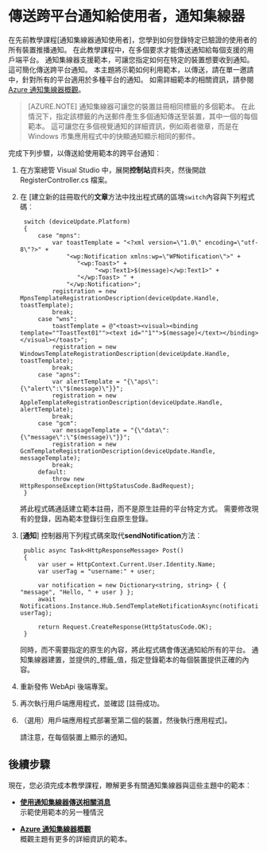 <properties
    pageTitle="跨平台通知傳送給使用者的通知集線器 (ASP.NET)"
    description="瞭解如何使用通知集線器範本傳送，請在單一邀請中，針對所有的平台適用於多種平台的通知。"
    services="notification-hubs"
    documentationCenter=""
    authors="ysxu"
    manager="erikre"
    editor=""/>

<tags
    ms.service="notification-hubs"
    ms.workload="mobile"
    ms.tgt_pltfrm="mobile-windows"
    ms.devlang="multiple"
    ms.topic="article"
    ms.date="10/03/2016" 
    ms.author="yuaxu"/>

# <a name="send-cross-platform-notifications-to-users-with-notification-hubs"></a>傳送跨平台通知給使用者，通知集線器


在先前教學課程[通知集線器通知使用者]，您學到如何登錄特定已驗證的使用者的所有裝置推播通知。 在此教學課程中，在多個要求才能傳送通知給每個支援的用戶端平台。 通知集線器支援範本，可讓您指定如何在特定的裝置想要收到通知。 這可簡化傳送跨平台通知。 本主題將示範如何利用範本，以傳送，請在單一邀請中，針對所有的平台適用於多種平台的通知。 如需詳細範本的相關資訊，請參閱[Azure 通知集線器概觀][Templates]。

> [AZURE.NOTE] 通知集線器可讓您的裝置註冊相同標籤的多個範本。 在此情況下，指定該標籤的內送郵件產生多個通知傳送至裝置，其中一個的每個範本。 這可讓您在多個視覺通知的詳細資訊，例如兩者徽章，而是在 Windows 市集應用程式中的快顯通知顯示相同的郵件。

完成下列步驟，以傳送給使用範本的跨平台通知︰

1. 在方案總管 Visual Studio 中，展開**控制站**資料夾，然後開啟 RegisterController.cs 檔案。

2. 在 [建立新的註冊取代的**文章**方法中找出程式碼的區塊`switch`內容與下列程式碼︰

        switch (deviceUpdate.Platform)
        {
            case "mpns":
                var toastTemplate = "<?xml version=\"1.0\" encoding=\"utf-8\"?>" +
                    "<wp:Notification xmlns:wp=\"WPNotification\">" +
                       "<wp:Toast>" +
                            "<wp:Text1>$(message)</wp:Text1>" +
                       "</wp:Toast> " +
                    "</wp:Notification>";
                registration = new MpnsTemplateRegistrationDescription(deviceUpdate.Handle, toastTemplate);
                break;
            case "wns":
                toastTemplate = @"<toast><visual><binding template=""ToastText01""><text id=""1"">$(message)</text></binding></visual></toast>";
                registration = new WindowsTemplateRegistrationDescription(deviceUpdate.Handle, toastTemplate);
                break;
            case "apns":
                var alertTemplate = "{\"aps\":{\"alert\":\"$(message)\"}}";
                registration = new AppleTemplateRegistrationDescription(deviceUpdate.Handle, alertTemplate);
                break;
            case "gcm":
                var messageTemplate = "{\"data\":{\"message\":\"$(message)\"}}";
                registration = new GcmTemplateRegistrationDescription(deviceUpdate.Handle, messageTemplate);
                break;
            default:
                throw new HttpResponseException(HttpStatusCode.BadRequest);
        }

    將此程式碼通話建立範本註冊，而不是原生註冊的平台特定方式。 需要修改現有的登錄，因為範本登錄衍生自原生登錄。

3. [**通知**] 控制器用下列程式碼來取代**sendNotification**方法︰

        public async Task<HttpResponseMessage> Post()
        {
            var user = HttpContext.Current.User.Identity.Name;
            var userTag = "username:" + user;

            var notification = new Dictionary<string, string> { { "message", "Hello, " + user } };
            await Notifications.Instance.Hub.SendTemplateNotificationAsync(notification, userTag);

            return Request.CreateResponse(HttpStatusCode.OK);
        }

    同時，而不需要指定的原生的內容，將此程式碼會傳送通知給所有的平台。 通知集線器建置，並提供的_標籤_值，指定登錄範本的每個裝置提供正確的內容。

4. 重新發佈 WebApi 後端專案。

5. 再次執行用戶端應用程式，並確認 [註冊成功。

6. （選用）用戶端應用程式部署至第二個的裝置，然後執行應用程式]。

    請注意，在每個裝置上顯示的通知。

## <a name="next-steps"></a>後續步驟

現在，您必須完成本教學課程，瞭解更多有關通知集線器與這些主題中的範本︰

+ **[使用通知集線器傳送相關消息]** <br/>示範使用範本的另一種情況

+  **[Azure 通知集線器概觀][Templates]**<br/>概觀主題有更多的詳細資訊的範本。


<!-- Anchors. -->

<!-- Images. -->




<!-- URLs. -->
[Push to users ASP.NET]: /manage/services/notification-hubs/notify-users-aspnet
[Push to users Mobile Services]: /manage/services/notification-hubs/notify-users/
[Visual Studio 2012 Express for Windows 8]: http://go.microsoft.com/fwlink/?LinkId=257546

[使用通知集線器傳送相關消息]: notification-hubs-windows-notification-dotnet-push-xplat-segmented-wns.md
[Azure Notification Hubs]: http://go.microsoft.com/fwlink/p/?LinkId=314257
[向使用者通知集線器通知]: notification-hubs-aspnet-backend-windows-dotnet-wns-notification.md
[Templates]: http://go.microsoft.com/fwlink/p/?LinkId=317339
[Notification Hub How to for Windows Store]: http://msdn.microsoft.com/library/windowsazure/jj927172.aspx
